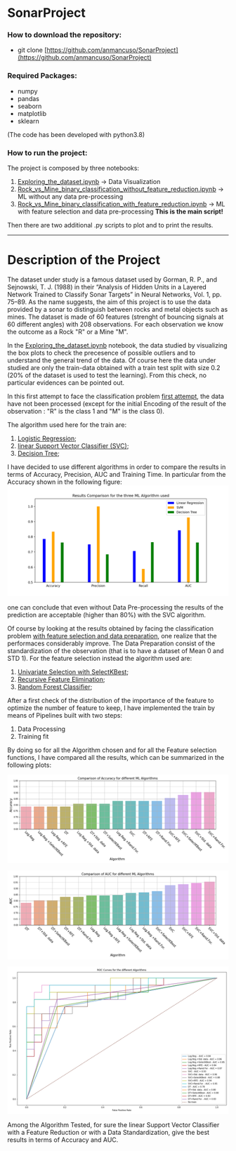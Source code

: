 # SonarProject

### How to download the repository: 
- git clone [https://github.com/anmancuso/SonarProject](https://github.com/anmancuso/SonarProject)

### Required Packages: 
- numpy
- pandas
- seaborn
- matplotlib
- sklearn

(The code has been developed with python3.8)

### How to run the project:

The project is composed by three notebooks:

1. [Exploring_the_dataset.ipynb](https://github.com/anmancuso/SonarProject/blob/main/Exploring_the_Dataset.ipynb) -> Data Visualization
2. [Rock_vs_Mine_binary_classification_without_feature_reduction.ipynb](https://github.com/anmancuso/SonarProject/blob/main/Rock_vs_Mine_binary_classification_without_feature_reduction.ipynb) -> ML without any data pre-processing
3. [Rock_vs_Mine_binary_classification_with_feature_reduction.ipynb](https://github.com/anmancuso/SonarProject/blob/main/Rock_vs_Mine_binary_classification_with_feature_reduction.ipynb) -> ML with feature selection and data pre-processing **This is the main script!**

Then there are two additional .py scripts to plot and to print the results.

------
# Description of the Project


The dataset under study is a famous dataset used by Gorman, R. P., and Sejnowski, T. J. (1988) in their “Analysis of Hidden Units in a Layered Network Trained to Classify Sonar Targets” in Neural Networks, Vol. 1, pp. 75–89.
As the name suggests, the aim of this project is to use the data provided by a sonar to distinguish between rocks and metal objects such as mines. 
The dataset is made of 60 features (strenght of bouncing signals at 60 different angles) with 208 observations.
For each observation we know the outcome as a Rock "R" or a Mine "M".

In the [Exploring_the_dataset.ipynb](https://github.com/anmancuso/SonarProject/blob/main/Exploring_the_Dataset.ipynb) notebook, the data studied by visualizing the  box plots to check the precesence of possible outliers and to understand the general trend of the data. 
Of course here the data under studied are only the train-data obtained with a train test split with size 0.2 (20% of the dataset is used to test the learning). 
From this check, no particular evidences can be pointed out. 

In this first attempt to face the classification problem [first attempt](https://github.com/anmancuso/SonarProject/blob/main/Rock_vs_Mine_binary_classification_without_feature_reduction.ipynb), the data have not been processed (except for the initial Encoding of the result of the observation : "R" is the class 1 and "M" is the class 0).

The algorithm used here for the train are: 

1. [Logistic Regression](https://scikit-learn.org/stable/modules/generated/sklearn.linear_model.LogisticRegression.html);
2. [linear Support Vector Classifier (SVC)](https://scikit-learn.org/stable/modules/generated/sklearn.svm.SVC.html);
3. [Decision Tree](https://scikit-learn.org/stable/modules/generated/sklearn.tree.DecisionTreeClassifier.html);
 
I have decided to use different algorithms in order to compare the results in terms of Accuracy, Precision, AUC and Training Time. 
In particular from the Accuracy shown in the following figure:
![alt text](https://github.com/anmancuso/SonarProject/blob/main/plots/comparison_wo_featuresel.png?raw=true)

one can conclude that even without Data Pre-processing the results of the prediction are acceptable (higher than 80%) with the SVC algorithm.

Of course by looking at the results obtained by facing  the classification problem [with feature selection and data preparation](https://github.com/anmancuso/SonarProject/blob/main/Rock_vs_Mine_binary_classification_with_feature_reduction.ipynb), one realize that the performaces considerably improve.
The Data Preparation consist of the standardization of the observation (that is to have a dataset of Mean 0 and STD 1). 
For the feature selection instead the algorithm used are: 
1. [Univariate Selection with SelectKBest](https://scikit-learn.org/stable/modules/generated/sklearn.feature_selection.SelectKBest.html);
2. [Recursive Feature Elimination](https://scikit-learn.org/stable/modules/generated/sklearn.feature_selection.RFE.html);
3. [Random Forest Classifier](https://scikit-learn.org/stable/modules/generated/sklearn.ensemble.RandomForestClassifier.html);

After a first check of the distribution of the importance of the feature to optimize the number of feature to keep, I have implemented the train by means of Pipelines built with two steps: 
1. Data Processing
2. Training fit

By doing so for all the Algorithm chosen and for all the Feature selection functions, I have compared all the results, which can be summarized in the following plots:

![alt text](https://github.com/anmancuso/SonarProject/blob/main/plots/Accuracy_total.png?raw=true)


![alt text](https://github.com/anmancuso/SonarProject/blob/main/plots/AUC_total.png?raw=true)



![alt text](https://github.com/anmancuso/SonarProject/blob/main/plots/ROC_total.png?raw=true)

Among the Algorithm Tested, for sure the linear Support Vector Classifier with a Feature Reduction or with a Data Standardization, give the best results in terms of Accuracy and AUC. 



